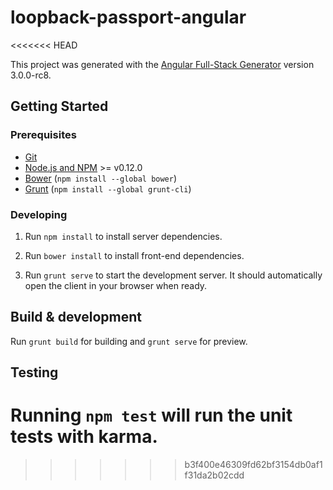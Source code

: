 # loopback-passport-angular
<<<<<<< HEAD

This project was generated with the [Angular Full-Stack Generator](https://github.com/DaftMonk/generator-angular-fullstack) version 3.0.0-rc8.

## Getting Started

### Prerequisites

- [Git](https://git-scm.com/)
- [Node.js and NPM](nodejs.org) >= v0.12.0
- [Bower](bower.io) (`npm install --global bower`)
- [Grunt](http://gruntjs.com/) (`npm install --global grunt-cli`)

### Developing

1. Run `npm install` to install server dependencies.

2. Run `bower install` to install front-end dependencies.

3. Run `grunt serve` to start the development server. It should automatically open the client in your browser when ready.

## Build & development

Run `grunt build` for building and `grunt serve` for preview.

## Testing

Running `npm test` will run the unit tests with karma.
=======
>>>>>>> b3f400e46309fd62bf3154db0af1f31da2b02cdd
